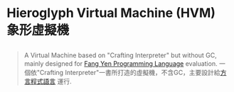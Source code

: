<h1> Hieroglyph Virtual Machine (HVM) </br>象形虛擬機 </h1>

##

> A Virtual Machine based on "Crafting Interpreter" but without GC, mainly designed for [Fang Yen Programming Language](https://github.com/ChAoSUnItY/FangYen) evaluation.
> 一個依"Crafting Interpreter"一書所打造的虛擬機，不含GC，主要設計給[方言程式語言](https://github.com/ChAoSUnItY/FangYen) 運行.

